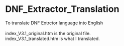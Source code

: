 # DNF_Extractor_Translation
To translate DNF Extrctor language into English<br><br>
index_V3.1_original.htm is the original file.<br>
index_V3.1_translated.htm is what I translated.
